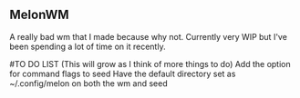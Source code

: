 ## MelonWM
A really bad wm that I made because why not.
Currently very WIP but I've been spending a lot of time on it recently.

#TO DO LIST (This will grow as I think of more things to do)
Add the option for command flags to seed
Have the default directory set as ~/.config/melon on both the wm and seed
